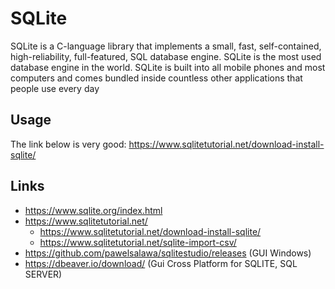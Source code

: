# SQLite

SQLite is a C-language library that implements a small, fast, self-contained, high-reliability, full-featured, SQL database engine. SQLite is the most used database engine in the world. SQLite is built into all mobile phones and most computers and comes bundled inside countless other applications that people use every day

## Usage

The link below is very good:
https://www.sqlitetutorial.net/download-install-sqlite/

## Links

* https://www.sqlite.org/index.html
* https://www.sqlitetutorial.net/
    * https://www.sqlitetutorial.net/download-install-sqlite/
    * https://www.sqlitetutorial.net/sqlite-import-csv/
* https://github.com/pawelsalawa/sqlitestudio/releases (GUI Windows)
* https://dbeaver.io/download/ (Gui Cross Platform for SQLITE, SQL SERVER)

